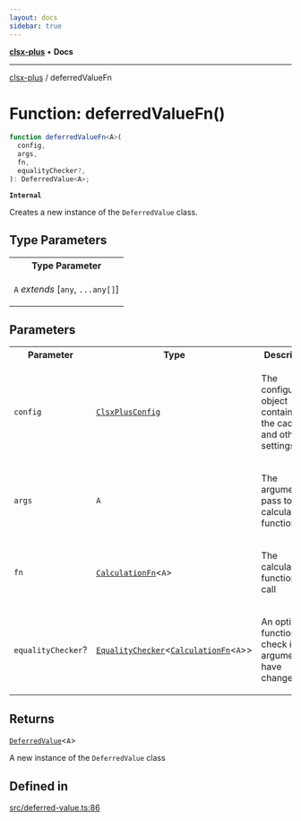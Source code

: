 ```yaml
---
layout: docs
sidebar: true
---
```


[**clsx-plus**](README.md) • **Docs**

---

[clsx-plus](README.md) / deferredValueFn

# Function: deferredValueFn()

```ts
function deferredValueFn<A>(
  config,
  args,
  fn,
  equalityChecker?,
): DeferredValue<A>;
```

**`Internal`**

Creates a new instance of the `DeferredValue` class.

## Type Parameters

<table>
<tr>
<th>Type Parameter</th>
</tr>
<tr>
<td>

`A` _extends_ \[`any`, `...any[]`]

</td>
</tr>
</table>

## Parameters

<table>
<tr>
<th>Parameter</th>
<th>Type</th>
<th>Description</th>
</tr>
<tr>
<td>

`config`

</td>
<td>

[`ClsxPlusConfig`](Class.ClsxPlusConfig.md)

</td>
<td>

The configuration object containing the cache and other settings

</td>
</tr>
<tr>
<td>

`args`

</td>
<td>

`A`

</td>
<td>

The arguments to pass to the calculation function

</td>
</tr>
<tr>
<td>

`fn`

</td>
<td>

[`CalculationFn`](TypeAlias.CalculationFn.md)\<`A`>

</td>
<td>

The calculation function to call

</td>
</tr>
<tr>
<td>

`equalityChecker`?

</td>
<td>

[`EqualityChecker`](TypeAlias.EqualityChecker.md)\<[`CalculationFn`](TypeAlias.CalculationFn.md)\<`A`>>

</td>
<td>

An optional function to check if the arguments have changed

</td>
</tr>
</table>

## Returns

[`DeferredValue`](Class.DeferredValue.md)\<`A`>

A new instance of the `DeferredValue` class

## Defined in

[src/deferred-value.ts:86](https://github.com/HoodieCollin/clsx-plus/blob/6e1806c1d3df5a0086bcfb605a74045d54bc746a/src/deferred-value.ts#L86)
